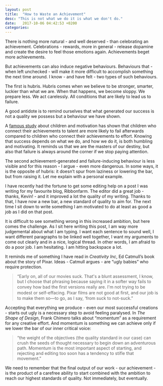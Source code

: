 ```yaml
---
layout: post
title:  "How to Waste an Achievement"
desc: "This is not what we do it is what we don't do."
date:   2017-10-06 04:42:53 +0200
categories: 
---
```

There is nothing more natural - and well deserved - than celebrating an achievement. Celebrations - rewards, more in general - release dopamine and create the desire to feel those emotions again. Achievements beget more achievements. 

But achievements can also induce negative behaviours. Behaviours that - when left unchecked - will make it more difficult to accomplish something the next time around. I know - and have felt - two types of such behaviours. 

The first is hubris. Hubris comes when we believe to be stronger, smarter, luckier than what we are. When that happens, we become sloppy. We prepare less. We act carelessly. All conditions that are likely to lead us to failure.

A good antidote is to remind ourselves that what generated our success is not a quality we possess but a behaviour we have shown.

A [famous study](http://www.nytimes.com/1998/07/14/science/praise-children-for-effort-not-intelligence-study-says.html) about children and motivation has shown that children who connect their achievements to talent are more likely to fail afterwards compared to children who connect their achievements to effort. Knowing that success depends on what we do, and how we do it, is both humbling and motivating. It reminds us that we are the masters of our destiny, but also that failure is always around the corner if we stop paying attention. 

The second achievement-generated and failure-inducing behaviour is less visible and for this reason - I argue - even more dangerous. In some ways, it is the opposite of hubris: it doesn’t spur from laziness or lowering the bar, but from raising it. Let me explain with a personal example. 

I have recently had the fortune to get some editing help on a post I was writing for my favourite blog, Ribbonfarm. The editor did a great job - thanks, Kevin! - and it improved a lot the quality of my writing. Thanks to that, I have now a new bar, a new standard of quality to aim for. The next time I sit down to write something I am motivated to do at least as good a job as I did on that post. 

It is difficult to see something wrong in this increased ambition, but here comes the challenge. As I sit here writing this post, I am way more judgemental about what I am typing. I want each sentence to sound well, I want different paragraphs to be linked well together, I want my arguments to come out clearly and in a nice, logical thread. In other words, I am afraid to do a poor job. I am hesitating. I am hitting backspace a lot.

It reminds me of something I have read in _Creativity Inc_, Ed Catmull’s book about the story of Pixar. Ideas - Catmull argues - are “ugly babies” who require protection. 

> “Early on, all of our movies suck. That's a blunt assessment, I know, but I choose that phrasing because saying it in a softer way fails to convey how bad the ﬁrst versions really are. I'm not trying to be modest or self-effacing. Pixar ﬁlms are not good at ﬁrst, and our job is to make them so—to go, as I say, ‘from suck to not-suck.”

Accepting that everything we produce - even our most successful creations - starts out ugly is a necessary step to avoid feeling paralysed. In _The Shape of Design_, Frank Chimero talks about “momentum” as a requirement for any creative effort. And momentum is something we can achieve only if we lower the bar of our inner critical voice: 

> “the weight of the objectives (the quality standard in our case) can crush the seeds of thought necessary to begin down an adventurous path. Momentum is the most important aspect of starting, and rejecting and editing too soon has a tendency to stifle that movement.”

We need to remember that the final output of our work - our achievement - is the product of a carefree ability to start combined with the ambition to reach our highest standards of quality. Not immediately, but eventually. 

